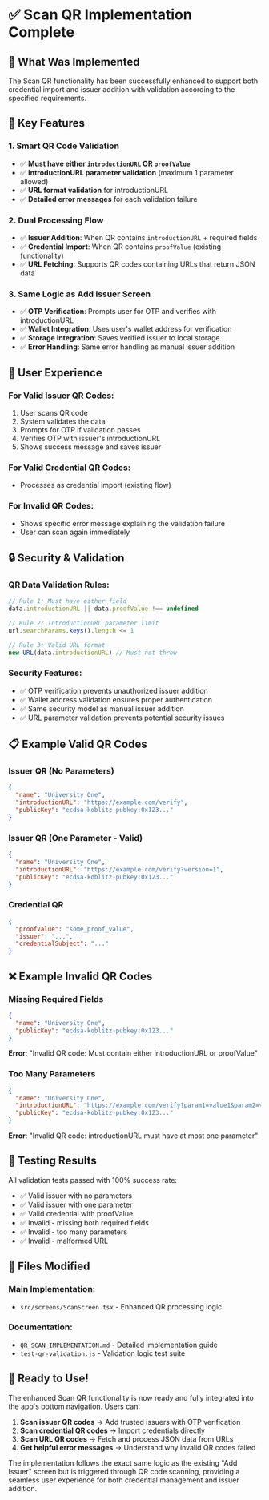 # ✅ Scan QR Implementation Complete

## 🎯 **What Was Implemented**

The Scan QR functionality has been successfully enhanced to support both credential import and issuer addition with validation according to the specified requirements.

## 🚀 **Key Features**

### 1. **Smart QR Code Validation**
- ✅ **Must have either `introductionURL` OR `proofValue`**
- ✅ **IntroductionURL parameter validation** (maximum 1 parameter allowed)
- ✅ **URL format validation** for introductionURL
- ✅ **Detailed error messages** for each validation failure

### 2. **Dual Processing Flow**
- ✅ **Issuer Addition**: When QR contains `introductionURL` + required fields
- ✅ **Credential Import**: When QR contains `proofValue` (existing functionality)
- ✅ **URL Fetching**: Supports QR codes containing URLs that return JSON data

### 3. **Same Logic as Add Issuer Screen**
- ✅ **OTP Verification**: Prompts user for OTP and verifies with introductionURL
- ✅ **Wallet Integration**: Uses user's wallet address for verification
- ✅ **Storage Integration**: Saves verified issuer to local storage
- ✅ **Error Handling**: Same error handling as manual issuer addition

## 📱 **User Experience**

### **For Valid Issuer QR Codes:**
1. User scans QR code
2. System validates the data
3. Prompts for OTP if validation passes
4. Verifies OTP with issuer's introductionURL
5. Shows success message and saves issuer

### **For Valid Credential QR Codes:**
- Processes as credential import (existing flow)

### **For Invalid QR Codes:**
- Shows specific error message explaining the validation failure
- User can scan again immediately

## 🔒 **Security & Validation**

### **QR Data Validation Rules:**
```javascript
// Rule 1: Must have either field
data.introductionURL || data.proofValue !== undefined

// Rule 2: IntroductionURL parameter limit
url.searchParams.keys().length <= 1

// Rule 3: Valid URL format
new URL(data.introductionURL) // Must not throw
```

### **Security Features:**
- ✅ OTP verification prevents unauthorized issuer addition
- ✅ Wallet address validation ensures proper authentication
- ✅ Same security model as manual issuer addition
- ✅ URL parameter validation prevents potential security issues

## 📋 **Example Valid QR Codes**

### **Issuer QR (No Parameters)**
```json
{
  "name": "University One",
  "introductionURL": "https://example.com/verify",
  "publicKey": "ecdsa-koblitz-pubkey:0x123..."
}
```

### **Issuer QR (One Parameter - Valid)**
```json
{
  "name": "University One",
  "introductionURL": "https://example.com/verify?version=1", 
  "publicKey": "ecdsa-koblitz-pubkey:0x123..."
}
```

### **Credential QR**
```json
{
  "proofValue": "some_proof_value",
  "issuer": "...",
  "credentialSubject": "..."
}
```

## ❌ **Example Invalid QR Codes**

### **Missing Required Fields**
```json
{
  "name": "University One",
  "publicKey": "ecdsa-koblitz-pubkey:0x123..."
}
```
**Error**: "Invalid QR code: Must contain either introductionURL or proofValue"

### **Too Many Parameters**
```json
{
  "name": "University One",
  "introductionURL": "https://example.com/verify?param1=value1&param2=value2",
  "publicKey": "ecdsa-koblitz-pubkey:0x123..."
}
```
**Error**: "Invalid QR code: introductionURL must have at most one parameter"

## 🧪 **Testing Results**

All validation tests passed with 100% success rate:
- ✅ Valid issuer with no parameters
- ✅ Valid issuer with one parameter
- ✅ Valid credential with proofValue
- ✅ Invalid - missing both required fields
- ✅ Invalid - too many parameters
- ✅ Invalid - malformed URL

## 📁 **Files Modified**

### **Main Implementation:**
- `src/screens/ScanScreen.tsx` - Enhanced QR processing logic

### **Documentation:**
- `QR_SCAN_IMPLEMENTATION.md` - Detailed implementation guide
- `test-qr-validation.js` - Validation logic test suite

## 🎉 **Ready to Use!**

The enhanced Scan QR functionality is now ready and fully integrated into the app's bottom navigation. Users can:

1. **Scan issuer QR codes** → Add trusted issuers with OTP verification
2. **Scan credential QR codes** → Import credentials directly  
3. **Scan URL QR codes** → Fetch and process JSON data from URLs
4. **Get helpful error messages** → Understand why invalid QR codes failed

The implementation follows the exact same logic as the existing "Add Issuer" screen but is triggered through QR code scanning, providing a seamless user experience for both credential management and issuer addition.
